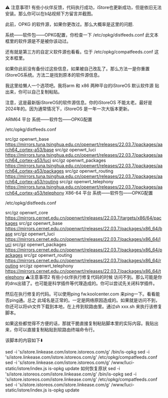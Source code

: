 ⚠️ 注意事项1
有些小伙伴反馈，代码执行成功，iStore也更新成功，但是依旧无法安装。那么你可以在b站视频下方留言并截图。

此前，OPKG 的软件源，如果你更改过。那么大概率是这里的问题.

系统——软件包——OPKG配置，你检查一下 /etc/opkg/distfeeds.conf 此文本框里的软件源是不是被你该动过。

还有就是第三方的自定义软件源也看看。位于 /etc/opkg/compatfeeds.conf 这文本框里。

如果你此前没有备份过这些信息，如果被自己改乱了。那么方法一是你重置iStoreOS系统。方法二是找到原本的软件源信息。

我这里给懒人一个选项吧。我将arm 和 x86 两种平台的iStoreOS 默认软件源 贴出来，你可以自己复制粘贴。

注意，这是最新版iStoreOS的软件源信息。你的iStoreOS 不能太老。最好是2024年的。因为通常情况下，iStoreOS 是一年一次大版本更新。

ARM64 平台
系统——软件包——OPKG配置

/etc/opkg/distfeeds.conf

src/gz openwrt_base https://mirrors.tuna.tsinghua.edu.cn/openwrt/releases/22.03.7/packages/aarch64_cortex-a53/base
src/gz openwrt_luci https://mirrors.tuna.tsinghua.edu.cn/openwrt/releases/22.03.7/packages/aarch64_cortex-a53/luci
src/gz openwrt_packages https://mirrors.tuna.tsinghua.edu.cn/openwrt/releases/22.03.7/packages/aarch64_cortex-a53/packages
src/gz openwrt_routing https://mirrors.tuna.tsinghua.edu.cn/openwrt/releases/22.03.7/packages/aarch64_cortex-a53/routing
src/gz openwrt_telephony https://mirrors.tuna.tsinghua.edu.cn/openwrt/releases/22.03.7/packages/aarch64_cortex-a53/telephony
X86-64 平台
系统——软件包——OPKG配置

/etc/opkg/distfeeds.conf

src/gz openwrt_core https://mirrors.cernet.edu.cn/openwrt/releases/22.03.7/targets/x86/64/packages
src/gz openwrt_base https://mirrors.cernet.edu.cn/openwrt/releases/22.03.7/packages/x86_64/base
src/gz openwrt_luci https://mirrors.cernet.edu.cn/openwrt/releases/22.03.7/packages/x86_64/luci
src/gz openwrt_packages https://mirrors.cernet.edu.cn/openwrt/releases/22.03.7/packages/x86_64/packages
src/gz openwrt_routing https://mirrors.cernet.edu.cn/openwrt/releases/22.03.7/packages/x86_64/routing
src/gz openwrt_telephony https://mirrors.cernet.edu.cn/openwrt/releases/22.03.7/packages/x86_64/telephony
⚠️注意事项2
有些小伙伴执行修复代码的时候 访问不到。那么可能是你的dns出错了。也可能是科学插件等代理造成的。你可以尝试先关闭科学插件。

然后在执行修复的代码。可以使用ping fw.koolcenter.com 来ping一下。看看能否ping通。总之 此域名是正常的。一定是网络原因造成的。如果就是访问不到，你还可以将sh文件下载到本地，在上传到软路由里。通过sh xxx.sh 来执行该修复脚本。

如果这些都觉得不方便的话，那就干脆直接复制粘贴脚本里的实际内容。我贴出来，你可以直接复制粘贴到软路由终端命令行。

该脚本的内容如下⬇️

sed -i 's/istore.linkease.com/istore.istoreos.com/g' /bin/is-opkg
sed -i 's/istore.linkease.com/istore.istoreos.com/g' /etc/opkg/compatfeeds.conf
sed -i 's/istore.linkease.com/istore.istoreos.com/g' /www/luci-static/istore/index.js
is-opkg update
如何恢复原状
sed -i 's/istore.istoreos.com/istore.linkease.com/g' /bin/is-opkg
sed -i 's/istore.istoreos.com/istore.linkease.com/g' /etc/opkg/compatfeeds.conf
sed -i 's/istore.istoreos.com/istore.linkease.com/g' /www/luci-static/istore/index.js
is-opkg update